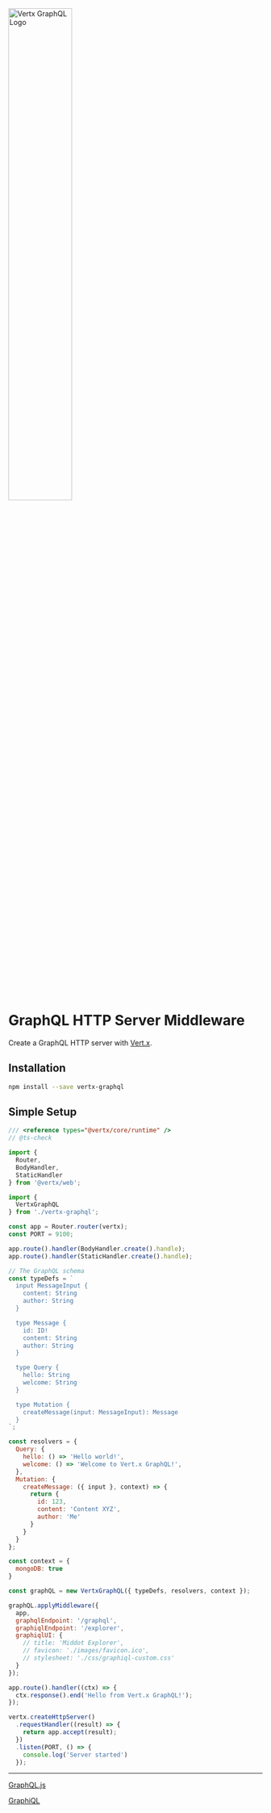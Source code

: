 <img alt="Vertx GraphQL Logo" width="50%" src="https://user-images.githubusercontent.com/12070900/47941576-f8a5d380-deee-11e8-8338-82375cd7ccee.png">


GraphQL HTTP Server Middleware
==============================

Create a GraphQL HTTP server with [Vert.x](https://github.com/reactiverse/es4x).

## Installation

```sh
npm install --save vertx-graphql
```

## Simple Setup

```js
/// <reference types="@vertx/core/runtime" />
// @ts-check

import {
  Router,
  BodyHandler,
  StaticHandler
} from '@vertx/web';

import {
  VertxGraphQL
} from './vertx-graphql';

const app = Router.router(vertx);
const PORT = 9100;

app.route().handler(BodyHandler.create().handle);
app.route().handler(StaticHandler.create().handle);

// The GraphQL schema
const typeDefs = `
  input MessageInput {
    content: String
    author: String
  }

  type Message {
    id: ID!
    content: String
    author: String
  }

  type Query {
    hello: String
    welcome: String
  }

  type Mutation {
    createMessage(input: MessageInput): Message
  }
`;

const resolvers = {
  Query: {
    hello: () => 'Hello world!',
    welcome: () => 'Welcome to Vert.x GraphQL!',
  },
  Mutation: {
    createMessage: ({ input }, context) => {
      return {
        id: 123,
        content: 'Content XYZ',
        author: 'Me'
      }
    }
  }
};

const context = {
  mongoDB: true
}

const graphQL = new VertxGraphQL({ typeDefs, resolvers, context });

graphQL.applyMiddleware({ 
  app, 
  graphqlEndpoint: '/graphql',
  graphiqlEndpoint: '/explorer',
  graphiqlUI: {
    // title: 'Middot Explorer',
    // favicon: './images/favicon.ico',
    // stylesheet: './css/graphiql-custom.css'
  }
});

app.route().handler((ctx) => {
  ctx.response().end('Hello from Vert.x GraphQL!');
});

vertx.createHttpServer()
  .requestHandler((result) => {
    return app.accept(result);
  })
  .listen(PORT, () => {
    console.log('Server started')
  });
```

---

[GraphQL.js](https://github.com/graphql/graphql-js)

[GraphiQL](https://github.com/graphql/graphiql)